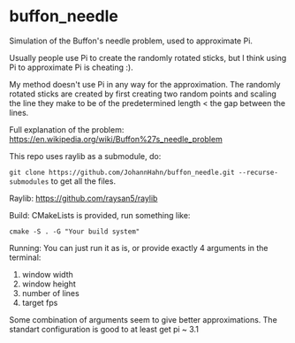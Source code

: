 # buffon_needle
Simulation of the Buffon's needle problem, used to approximate Pi.

Usually people use Pi to create the randomly rotated sticks, but I think using Pi to approximate Pi is cheating :).

My method doesn't use Pi in any way for the approximation.
The randomly rotated sticks are created by first creating two random points 
and scaling the line they make to be of the predetermined length < the gap between the lines.

Full explanation of the problem:
https://en.wikipedia.org/wiki/Buffon%27s_needle_problem

This repo uses raylib as a submodule, do:

`git clone https://github.com/JohannHahn/buffon_needle.git --recurse-submodules`
to get all the files.

Raylib:
https://github.com/raysan5/raylib

Build:
CMakeLists is provided, run something like:

`cmake -S . -G "Your build system"`

Running:
You can just run it as is, or provide exactly 4 arguments in the terminal: 
1. window width
2. window height
3. number of lines
4. target fps

Some combination of arguments seem to give better approximations.
The standart configuration is good to at least get pi ~ 3.1
